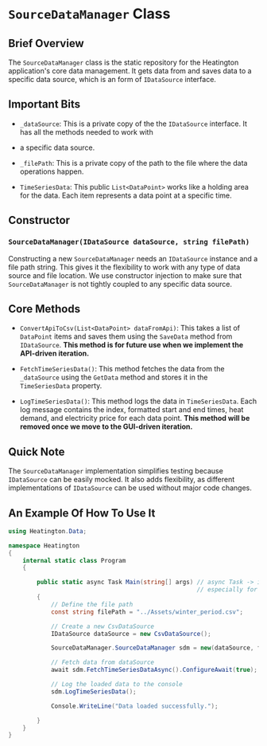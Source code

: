 # `SourceDataManager` Class

## Brief Overview

The `SourceDataManager` class is the static repository for the Heatington application's core data management.
It gets data from and saves data to a specific data source, which is an form of `IDataSource` interface.

## Important Bits

- `_dataSource`: This is a private copy of the the `IDataSource` interface. It has all the methods needed to work with
- a specific data source.

- `_filePath`: This is a private copy of the path to the file where the data operations happen.

- `TimeSeriesData`: This public `List<DataPoint>` works like a holding area for the data. Each item represents a
  data point at a specific time.

## Constructor

### `SourceDataManager(IDataSource dataSource, string filePath)`

Constructing a new `SourceDataManager` needs an `IDataSource` instance and a file path string. This gives it the
flexibility to work with any type of data source and file location. We use constructor injection to make sure that
`SourceDataManager` is not tightly coupled to any specific data source.

## Core Methods

- `ConvertApiToCsv(List<DataPoint> dataFromApi)`: This takes a list of `DataPoint` items and saves them using the
  `SaveData` method from `IDataSource`.
  **This method is for future use when we implement the API-driven iteration.**

- `FetchTimeSeriesData()`: This method fetches the data from the `_dataSource` using the `GetData` method and stores it
  in the `TimeSeriesData` property.

- `LogTimeSeriesData()`: This method logs the data in `TimeSeriesData`. Each log message contains the index, formatted
  start and end times, heat demand, and electricity price for each data point.
  **This method will be removed once we move to the GUI-driven iteration.**

## Quick Note

The `SourceDataManager` implementation simplifies testing because `IDataSource` can be easily mocked. It also adds
flexibility, as different implementations of `IDataSource` can be used without major code changes.

## An Example Of How To Use It

```csharp
using Heatington.Data;

namespace Heatington
{
    internal static class Program
    {

        public static async Task Main(string[] args) // async Task -> if we want to implement async operation
                                                     // especially for IO
        {
            // Define the file path
            const string filePath = "../Assets/winter_period.csv";

            // Create a new CsvDataSource
            IDataSource dataSource = new CsvDataSource();

            SourceDataManager.SourceDataManager sdm = new(dataSource, filePath);

            // Fetch data from dataSource
            await sdm.FetchTimeSeriesDataAsync().ConfigureAwait(true);

            // Log the loaded data to the console
            sdm.LogTimeSeriesData();

            Console.WriteLine("Data loaded successfully.");

        }
    }
}
 ```
